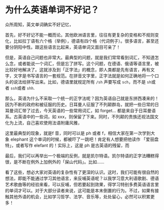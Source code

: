 # 为什么英语单词不好记？

众所周知，英文单词确实不好记忆，

首先，好不好记不能一概而论。其他欧洲语言里，往往有更复杂的变格和不规则变化，比如拉丁语有六个格（举例），德语有四个格（代词例子）。很多语言，甚至还要分阴阳中性。跟这些语言比起来，英语单词又面目可亲了！

但是，英语自己问题也非常大。最典型的问题，就是我们常常看到词汇，不知道怎么念，或者能说一个词汇，但是忘了拼写。这个问题，在德语、俄语等语言里，被比较好地解决了。这就涉及到「正字法」的概念，即人类都是先有语言，再有文字，文字是书写语言的一套规范。在拼音文字里，正字法就是如何正确地将一个口头的说法给拼写出来。比如，德语里就规定所有 `/sh` 声要写成 `sch`，而不是 `sh`或者 `ssh`或者 `shh`.

那么，英语为什么不采取一个统一的正字法呢？因为英语自己就是东拼西凑来的！因为不断的政府和被征服的历史。日耳曼人征服了不列颠群岛，就把一些日常的日耳曼词汇带了过去，今天英语的一些常用词汇，如 forget... 都是来自于日耳曼语系。古英语中的一些词，如 xxx，则保留了下来。同时，不列颠的贵族还视法国文化为上流，自己喜欢使用法语附庸风雅，

这里最典型的现象，就是f 音，同时可以是 ph 或者 f，相信大家在第一次学到大象 elephant 这个单词的时候，都被吓了一跳吧！肯定有人想要把他读作 「爱丽盘特」，或者写作 elefant 的！实际上，这是 ph 是古英语的残留，而

最后，我们可以再举出一个极端的反例，就是凯尔特语。凯尔特语的正字法糟糕得很，是不断在例外上加例外的「屎山代码」。比如……

看了这些，想必大家对英语的复杂性有了更深的认识。这时，我们可能有很自然的想法，即能不能通过学习其他语言，来反哺英语呢？以我学习意大利语歌剧、德语艺术歌曲等的经验来看，可以反哺，但若要起到效果，得学习特别多费英语语言里的单词才可以。对于大部分读者来说，这可能是本末倒置的行为。不过，如果有接触其他外语的机会，比如学习哲学、法学、音乐等，处处留心，必然可以积累更多！